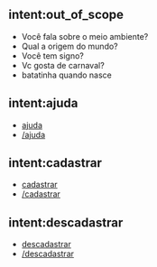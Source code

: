 ## intent:out_of_scope
- Você fala sobre o meio ambiente?
- Qual a origem do mundo?
- Você tem signo?
- Vc gosta de carnaval?
- batatinha quando nasce

## intent:ajuda
- [ajuda](command)
- [/ajuda](command)

## intent:cadastrar
- [cadastrar](command)
- [/cadastrar](command)

## intent:descadastrar
- [descadastrar](command)
- [/descadastrar](command)
